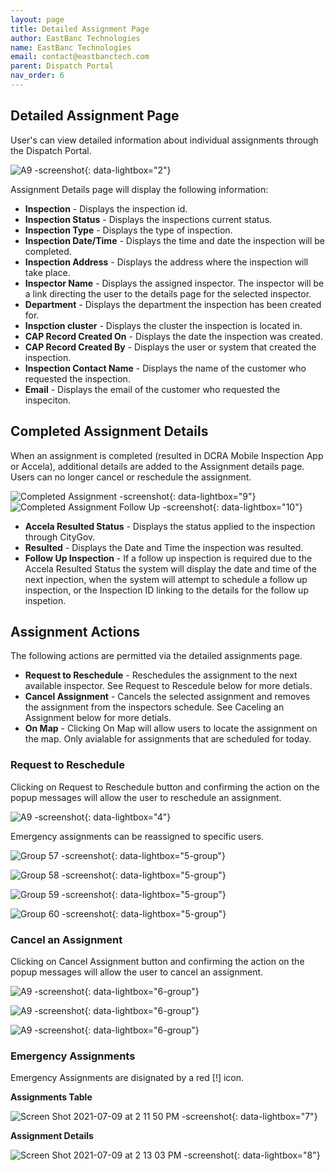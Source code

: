 ```yaml
---
layout: page
title: Detailed Assignment Page 
author: EastBanc Technologies
name: EastBanc Technologies
email: contact@eastbanctech.com
parent: Dispatch Portal
nav_order: 6
---
```


<section id="detailed-assignment-page-updated" markdown="1">

# Detailed Assignment Page 

User's can view detailed information about individual assignments through the Dispatch Portal.
<section id="field-descriptions" markdown="1">

![A9 -screenshot](../images/dispatch-portal/dp-detailed-assignment/field-descriptions1.png){: data-lightbox="2"}

Assignment Details page will display the following information: 
* **Inspection** - Displays the inspection id.
* **Inspection Status** - Displays the inspections current status.
* **Inspection Type** - Displays the type of inspection.
* **Inspection Date/Time** - Displays the time and date the inspection will be completed.
* **Inspection Address** - Displays the address where the inspection will take place. 
* **Inspector Name** - Displays the assigned inspector. The inspector will be a link directing the user to the details page for the selected inspector. 
* **Department** - Displays the department the inspection has been created for. 
* **Inspction cluster** - Displays the cluster the inspection is located in. 
* **CAP Record Created On** - Displays the date the inspection was created. 
* **CAP Record Created By** - Displays the user or system that created the inspection. 
* **Inspection Contact Name** - Displays the name of the customer who requested the inspection. 
* **Email** - Displays the email of the customer who requested the inspeciton. 

## Completed Assignment Details
When an assignment is completed (resulted in DCRA Mobile Inspection App or Accela), additional details are added to the Assignment details page. Users can no longer cancel or reschedule the assignment. 

![Completed Assignment -screenshot](../images/dispatch-portal/dp-detailed-assignment/completed-assignment.png){: data-lightbox="9"}
![Completed Assignment Follow Up -screenshot](../images/dispatch-portal/dp-detailed-assignment/assignment-details-follow-up-inspection.png){: data-lightbox="10"}

* **Accela Resulted Status** - Displays the status applied to the inspection through CityGov.
* **Resulted** - Displays the Date and Time the inspection was resulted.
* **Follow Up Inspection** - If a follow up inspection is required due to the Accela Resulted Status the system will display the date and time of the next inpection, when the system will attempt to schedule a follow up inspection, or the Inspection ID linking to the details for the follow up inspetion. 

## Assignment Actions
The following actions are permitted via the detailed assignments page. 

* **Request to Reschedule** - Reschedules the assignment to the next available inspector. See Request to Rescedule below for more detials. 
* **Cancel Assignment** - Cancels the selected assignment and removes the assignment from the inspectors schedule. See Caceling an Assignment below for more detials. 
* **On Map** - Clicking On Map will allow users to locate the assignment on the map. Only avialable for assignments that are scheduled for today.

### Request to Reschedule
Clicking on Request to Reschedule button and confirming the action on the popup messages will allow the user to reschedule an assignment.

![A9 -screenshot](../images/dispatch-portal/dp-detailed-assignment/reschedule.png){: data-lightbox="4"}

Emergency assignments can be reassigned to specific users.

![Group 57 -screenshot](../images/dispatch-portal/dp-detailed-assignment/reschedule1.png){: data-lightbox="5-group"}

![Group 58 -screenshot](../images/dispatch-portal/dp-detailed-assignment/reschedule2.png){: data-lightbox="5-group"}

![Group 59 -screenshot](../images/dispatch-portal/dp-detailed-assignment/reschedule3.png){: data-lightbox="5-group"}

![Group 60 -screenshot](../images/dispatch-portal/dp-detailed-assignment/reschedule4.png){: data-lightbox="5-group"}
</section>

<section id="cancel-an-assignment" markdown="1">

### Cancel an Assignment
Clicking on Cancel Assignment button and confirming the action on the popup messages will allow the user to cancel an assignment.

![A9 -screenshot](../images/dispatch-portal/dp-detailed-assignment/cancel-assignment.png){: data-lightbox="6-group"}

![A9 -screenshot](../images/dispatch-portal/dp-detailed-assignment/cancel-assignment1.png){: data-lightbox="6-group"}

![A9 -screenshot](../images/dispatch-portal/dp-detailed-assignment/cancel-assignment2.png){: data-lightbox="6-group"}

</section>

<section id="emergency-assignments" markdown="1">

### Emergency Assignments
Emergency Assignments are disignated by a red [!] icon.

**Assignments Table**

![Screen Shot 2021-07-09 at 2 11 50 PM -screenshot](../images/dispatch-portal/dp-detailed-assignment/assignments-table.png){: data-lightbox="7"}

**Assignment Details**

![Screen Shot 2021-07-09 at 2 13 03 PM -screenshot](../images/dispatch-portal/dp-detailed-assignment/assignment-details.png){: data-lightbox="8"}

</section>

<section id="completed-assignments-new" markdown="1">

</section>
</section>
</section>
